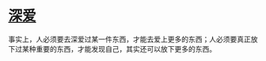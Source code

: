# [深爱](https://github.com/miss-shiyi/miss-shiyi/issues/182)

事实上，人必须要去深爱过某一件东西，才能去爱上更多的东西；人必须要真正放下过某种重要的东西，才能发现自己，其实还可以放下更多的东西。